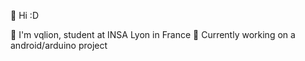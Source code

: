 🤙 Hi :D

🌈 I'm vqlion, student at INSA Lyon in France 
📖 Currently working on a android/arduino project

